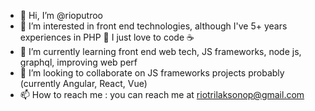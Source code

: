 - 👋 Hi, I’m @rioputroo
- 👀 I’m interested in front end technologies, although I've 5+ years experiences in PHP 👀 I just love to code ☕
- 🌱 I’m currently learning front end web tech, JS frameworks, node js, graphql, improving web perf 
- 💞️ I’m looking to collaborate on JS frameworks projects probably (currently Angular, React, Vue)
- 📫 How to reach me : you can reach me at riotrilaksonop@gmail.com

<!---
rioputroo/rioputroo is a ✨ special ✨ repository because its `README.md` (this file) appears on your GitHub profile.
You can click the Preview link to take a look at your changes.
--->
